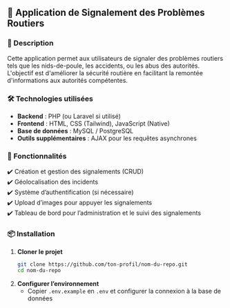 ## 🚦 Application de Signalement des Problèmes Routiers  

### 📌 Description  
Cette application permet aux utilisateurs de signaler des problèmes routiers tels que les nids-de-poule, les accidents, ou les abus des autorités. L'objectif est d'améliorer la sécurité routière en facilitant la remontée d'informations aux autorités compétentes.  

### 🛠️ Technologies utilisées  
- **Backend** : PHP (ou Laravel si utilisé)  
- **Frontend** : HTML, CSS (Tailwind), JavaScript (Native)  
- **Base de données** : MySQL / PostgreSQL  
- **Outils supplémentaires** : AJAX pour les requêtes asynchrones  

### 🎯 Fonctionnalités  
✔️ Création et gestion des signalements (CRUD)  
✔️ Géolocalisation des incidents  
✔️ Système d’authentification (si nécessaire)  
✔️ Upload d’images pour appuyer les signalements  
✔️ Tableau de bord pour l’administration et le suivi des signalements  

### 📦 Installation  
1. **Cloner le projet**  
   ```bash
   git clone https://github.com/ton-profil/nom-du-repo.git
   cd nom-du-repo
   ```
2. **Configurer l’environnement**
   - Copier `.env.example` en `.env` et configurer la connexion à la base de données  
   - Lancer `composer install` (si Laravel)  
   - Lancer `npm install && npm run dev` (si Tailwind ou d’autres assets sont utilisés)  
3. **Exécuter la migration de la base de données**  
   ```bash
   php artisan migrate  # Si Laravel
   ```  
4. **Démarrer le serveur**  
   ```bash 
   php artisan serve  # Laravel  
   ```  

### 📜 Licence  
Ce projet est open-source sous licence **MIT**.  
